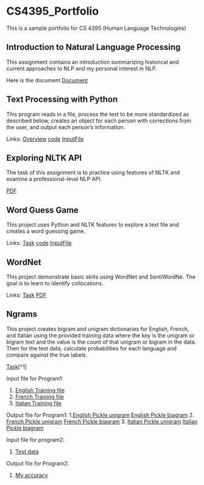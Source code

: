# CS4395_Portfolio
This is a sample portfolio for CS 4395 (Human Language Technologies) 


## Introduction to Natural Language Processing
This assignment contains an introduction summarizing historical and current approaches to NLP and my personal interest in NLP.

Here is the document [Document](Overview_of_NLP.pdf)


## Text Processing with Python
This program reads in a file, process the text to be more standardized as described below, creates an object for each person with corrections from the user, and output each person’s information.

Links: [Overview](overview.txt) [code](Homework1_nxw180009.py) [InputFile](data.csv)


## Exploring NLTK API
The task of this assignment is to practice using features of NLTK and examine a professional-level NLP API. 

[PDF](Assignment3.pdf)


## Word Guess Game
This project uses Python and NLTK features to explore a text file and creates a word guessing game.

Links: [Task](Task.pdf) [code](Chapter5GuessGame_nxw180009.py) [InputFile](anat19.txt)

## WordNet
This project demonstrate basic skills using WordNet and SentiWordNe. The goal is to learn to identify collocations.

Links: [Task](Task.pdf) [PDF](WordNet_nxw180009.pdf)

## Ngrams
This project creates bigram and unigram dictionaries for English, French, and Italian using the provided training data where the key is the unigram or bigram text and the value is the count of that unigram or bigram in the data. Then for the test data, calculate probabilities for each language and compare against the true labels.

[Task](Task1.pdf)[^1]

Input file for Program1: 
1. [English Training file](LangId.train.English) 
2. [French Training file](LangId.train.French) 
3. [Italian Training file](LangId.train.French)

Output file for Program1: 
1.[English Pickle unigram](English_unigram_dict.p) [English Pickle biagram](English_biagram_dict.p)
2. [French Pickle unigram](French_unigram_dict.p) [French Pickle biagram](French_biagram_dict.p)
3. [Italian Pickle unigram](Italian_unigram_dict.p) [Italian Pickle biagram](Italian_biagram_dict.p)


Input file for program2: 
1. [Test data](LangId.sol)

Output file for Program2: 
1. [My accuracy](LangId.sol)
